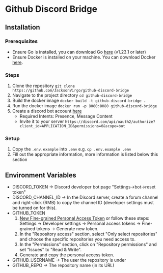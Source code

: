 # Github Discord Bridge

## Installation

### Prerequisites

- Ensure Go is installed, you can download Go [here](https://golang.org/doc/install) (v1.23.1 or later)
- Ensure Docker is installed on your machine. You can download Docker [here](https://www.docker.com/get-started).

### Steps

1. Clone the repository `git clone https://github.com/JacksonVirgo/github-discord-bridge`
2. Navigate to the project directory `cd github-discord-bridge`
3. Build the docker image `docker build -t github-discord-bridge .`
4. Run the docker image `docker run -p 8080:8080 github-discord-bridge`
5. Create a discord bot account [here](https://discord.com/developers/applications?new_application=true)
   - Required Intents: Presence, Message Content
   - Invite it to your server `https://discord.com/api/oauth2/authorize?client_id=APPLICATION_ID&permissions=0&scope=bot`

### Setup

1. Copy the `.env.example` into `.env` e.g. `cp .env.example .env`
2. Fill out the appropriate information, more information is listed below this section

## Environment Variables

- DISCORD_TOKEN -> Discord developer bot page "Settings->bot->reset token"
- DISCORD_CHANNEL_ID -> In the Discord server, create a forum channel and right-click (RMB) to copy the channel ID (developer settings must be turned on for this).
- GITHUB_TOKEN
  1. [New Fine-grained Personal Access Token](https://github.com/settings/personal-access-tokens/new) or follow these steps: Settings -> Developer settings -> Personal access tokens -> Fine-grained tokens -> Generate new token.
  2. In the "Repository access" section, select "Only select repositories" and choose the specific repositories you need access to.
  3. In the "Permissions" section, click on "Repository permissions" and set "Issues" to "Read & Write".
  4. Generate and copy the personal access token.
- GITHUB_USERNAME -> The user the repository is under
- GITHUB_REPO -> The repository name (in its URL)
